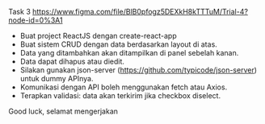 Task 3
https://www.figma.com/file/BlB0pfogz5DEXkH8kTTTuM/Trial-4?node-id=0%3A1

- Buat project ReactJS dengan create-react-app
- Buat sistem CRUD dengan data berdasarkan layout di atas.
- Data yang ditambahkan akan ditampilkan di panel sebelah kanan.
- Data dapat dihapus atau diedit.
- Silakan gunakan json-server (https://github.com/typicode/json-server) untuk dummy APInya.
- Komunikasi dengan API boleh menggunakan fetch atau Axios.
- Terapkan validasi: data akan terkirim jika checkbox diselect.

Good luck, selamat mengerjakan
